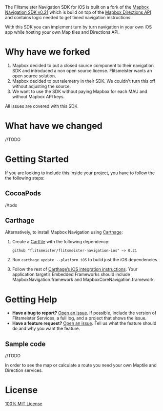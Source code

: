 The Flitsmeister Navigation SDK for iOS is built on a fork of the [Mapbox Navigation SDK v0.21](https://github.com/flitsmeister/flitsmeister-navigation-ios/tree/v0.21.0) which is build on top of the [Mapbox Directions API](https://www.mapbox.com/directions) and contains logic needed to get timed navigation instructions.

With this SDK you can implement turn by turn navigation in your own iOS app while hosting your own Map tiles and Directions API.

# Why have we forked

1. Mapbox decided to put a closed source component to their navigation SDK and introduced a non open source license. Flitsmeister wants an open source solution.
2. Mapbox decided to put telemetry in their SDK. We couldn't turn this off without adjusting the source.
3. We want to use the SDK without paying Mapbox for each MAU and without Mapbox API keys.

All issues are covered with this SDK. 

# What have we changed

//TODO

# Getting Started

If you are looking to include this inside your project, you have to follow the the following steps:

## CocoaPods

//todo

## Carthage

Alternatively, to install Mapbox Navigation using [Carthage](https://github.com/Carthage/Carthage/):

1. Create a [Cartfile](https://github.com/Carthage/Carthage/blob/master/Documentation/Artifacts.md#github-repositories) with the following dependency:
   ```cartfile
   github "flitsmeister/flitsmeister-navigation-ios" ~> 0.21
   ```

1. Run `carthage update --platform iOS` to build just the iOS dependencies.

1. Follow the rest of [Carthage’s iOS integration instructions](https://github.com/Carthage/Carthage#if-youre-building-for-ios-tvos-or-watchos). Your application target’s Embedded Frameworks should include MapboxNavigation.framework and MapboxCoreNavigation.framework.


# Getting Help

- **Have a bug to report?** [Open an issue](https://github.com/flitsmeister/flitsmeister-navigation-ios/issues). If possible, include the version of Flitsmeister Services, a full log, and a project that shows the issue.
- **Have a feature request?** [Open an issue](https://github.com/flitsmeister/flitsmeister-navigation-ios/issues/new). Tell us what the feature should do and why you want the feature.

## <a name="sample-code">Sample code

//TODO

In order to see the map or calculate a route you need your own Maptile and Direction services.

# License

[100% MIT License](LICENSE)
